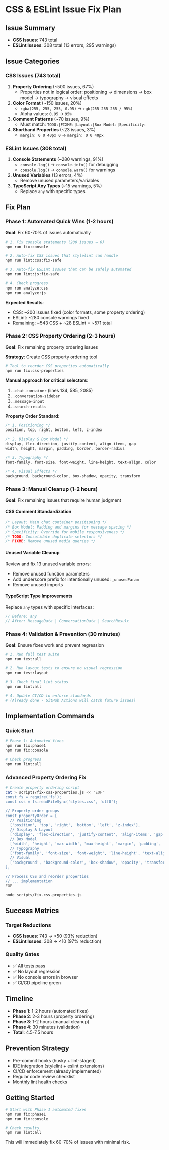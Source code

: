 # CSS & ESLint Issue Fix Plan

## Issue Summary
- **CSS Issues**: 743 total
- **ESLint Issues**: 308 total (13 errors, 295 warnings)

## Issue Categories

### CSS Issues (743 total)
1. **Property Ordering** (~500 issues, 67%)
   - Properties not in logical order: positioning → dimensions → box model → typography → visual effects
2. **Color Format** (~150 issues, 20%)
   - `rgba(255, 255, 255, 0.95)` → `rgb(255 255 255 / 95%)`
   - Alpha values: `0.95` → `95%`
3. **Comment Patterns** (~70 issues, 9%)
   - Must match: `TODO:|FIXME:|Layout:|Box Model:|Specificity:`
4. **Shorthand Properties** (~23 issues, 3%)
   - `margin: 0 0 40px 0` → `margin: 0 0 40px`

### ESLint Issues (308 total)
1. **Console Statements** (~280 warnings, 91%)
   - `console.log()` → `console.info()` for debugging
   - `console.log()` → `console.warn()` for warnings
2. **Unused Variables** (13 errors, 4%)
   - Remove unused parameters/variables
3. **TypeScript Any Types** (~15 warnings, 5%)
   - Replace `any` with specific types

## Fix Plan

### Phase 1: Automated Quick Wins (1-2 hours)
**Goal**: Fix 60-70% of issues automatically

```bash
# 1. Fix console statements (280 issues → 0)
npm run fix:console

# 2. Auto-fix CSS issues that stylelint can handle
npm run lint:css:fix-safe

# 3. Auto-fix ESLint issues that can be safely automated
npm run lint:js:fix-safe

# 4. Check progress
npm run analyze:css
npm run analyze:js
```

**Expected Results**:
- CSS: ~200 issues fixed (color formats, some property ordering)
- ESLint: ~280 console warnings fixed
- Remaining: ~543 CSS + ~28 ESLint = ~571 total

### Phase 2: CSS Property Ordering (2-3 hours)
**Goal**: Fix remaining property ordering issues

**Strategy**: Create CSS property ordering tool
```bash
# Tool to reorder CSS properties automatically
npm run fix:css-properties
```

**Manual approach for critical selectors**:
1. `.chat-container` (lines 134, 585, 2085)
2. `.conversation-sidebar` 
3. `.message-input`
4. `.search-results`

**Property Order Standard**:
```css
/* 1. Positioning */
position, top, right, bottom, left, z-index

/* 2. Display & Box Model */
display, flex-direction, justify-content, align-items, gap
width, height, margin, padding, border, border-radius

/* 3. Typography */
font-family, font-size, font-weight, line-height, text-align, color

/* 4. Visual Effects */
background, background-color, box-shadow, opacity, transform
```

### Phase 3: Manual Cleanup (1-2 hours)
**Goal**: Fix remaining issues that require human judgment

#### CSS Comment Standardization
```css
/* Layout: Main chat container positioning */
/* Box Model: Padding and margins for message spacing */
/* Specificity: Override for mobile responsiveness */
/* TODO: Consolidate duplicate selectors */
/* FIXME: Remove unused media queries */
```

#### Unused Variable Cleanup
Review and fix 13 unused variable errors:
- Remove unused function parameters
- Add underscore prefix for intentionally unused: `_unusedParam`
- Remove unused imports

#### TypeScript Type Improvements
Replace `any` types with specific interfaces:
```typescript
// Before: any
// After: MessageData | ConversationData | SearchResult
```

### Phase 4: Validation & Prevention (30 minutes)
**Goal**: Ensure fixes work and prevent regression

```bash
# 1. Run full test suite
npm run test:all

# 2. Run layout tests to ensure no visual regression
npm run test:layout

# 3. Check final lint status
npm run lint:all

# 4. Update CI/CD to enforce standards
# (Already done - GitHub Actions will catch future issues)
```

## Implementation Commands

### Quick Start
```bash
# Phase 1: Automated fixes
npm run fix:phase1
npm run fix:console

# Check progress
npm run lint:all
```

### Advanced Property Ordering Fix
```bash
# Create property ordering script
cat > scripts/fix-css-properties.js << 'EOF'
const fs = require('fs');
const css = fs.readFileSync('styles.css', 'utf8');

// Property order groups
const propertyOrder = [
  // Positioning
  ['position', 'top', 'right', 'bottom', 'left', 'z-index'],
  // Display & Layout
  ['display', 'flex-direction', 'justify-content', 'align-items', 'gap'],
  // Box Model
  ['width', 'height', 'max-width', 'max-height', 'margin', 'padding', 'border', 'border-radius'],
  // Typography
  ['font-family', 'font-size', 'font-weight', 'line-height', 'text-align', 'color'],
  // Visual
  ['background', 'background-color', 'box-shadow', 'opacity', 'transform', 'cursor']
];

// Process CSS and reorder properties
// ... implementation
EOF

node scripts/fix-css-properties.js
```

## Success Metrics

### Target Reductions
- **CSS Issues**: 743 → <50 (93% reduction)
- **ESLint Issues**: 308 → <10 (97% reduction)

### Quality Gates
- ✅ All tests pass
- ✅ No layout regression
- ✅ No console errors in browser
- ✅ CI/CD pipeline green

## Timeline
- **Phase 1**: 1-2 hours (automated fixes)
- **Phase 2**: 2-3 hours (property ordering)
- **Phase 3**: 1-2 hours (manual cleanup)
- **Phase 4**: 30 minutes (validation)
- **Total**: 4.5-7.5 hours

## Prevention Strategy
- Pre-commit hooks (husky + lint-staged)
- IDE integration (stylelint + eslint extensions)
- CI/CD enforcement (already implemented)
- Regular code review checklist
- Monthly lint health checks

## Getting Started
```bash
# Start with Phase 1 automated fixes
npm run fix:phase1
npm run fix:console

# Check results
npm run lint:all
```

This will immediately fix 60-70% of issues with minimal risk. 